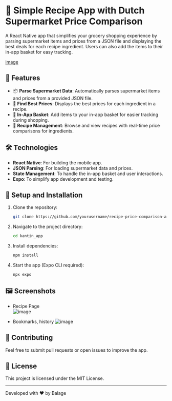 # 🍳 Simple Recipe App with Dutch Supermarket Price Comparison

A React Native app that simplifies your grocery shopping experience by parsing supermarket items and prices from a JSON file and displaying the best deals for each recipe ingredient. Users can also add the items to their in-app basket for easy tracking.

[image](https://github.com/user-attachments/assets/655ec705-d39f-4eb0-83b9-49b4bedc370c)

## 🚀 Features

- 📦 **Parse Supermarket Data**: Automatically parses supermarket items and prices from a provided JSON file.
- 💸 **Find Best Prices**: Displays the best prices for each ingredient in a recipe.
- 🛒 **In-App Basket**: Add items to your in-app basket for easier tracking during shopping.
- 🧾 **Recipe Management**: Browse and view recipes with real-time price comparisons for ingredients.
  
## 🛠️ Technologies

- **React Native**: For building the mobile app.
- **JSON Parsing**: For loading supermarket data and prices.
- **State Management**: To handle the in-app basket and user interactions.
- **Expo**: To simplify app development and testing.

## 🔧 Setup and Installation

1. Clone the repository:
    ```bash
    git clone https://github.com/yourusername/recipe-price-comparison-app.git
    ```

2. Navigate to the project directory:
    ```bash
    cd kantin_app
    ```

3. Install dependencies:
    ```bash
    npm install
    ```

4. Start the app (Expo CLI required):
    ```bash
    npx expo
    ```

## 🖼️ Screenshots

- Recipe Page  
  ![image](https://github.com/user-attachments/assets/18abec07-3fd3-42e8-9136-6827f599a320)

- Bookmarks, history
  ![image](https://github.com/user-attachments/assets/ccffd20e-9848-4b6f-ae82-6d9c7aad82a3)


## 🤝 Contributing

Feel free to submit pull requests or open issues to improve the app.

## 📄 License

This project is licensed under the MIT License.

---

Developed with ❤️ by Balage
